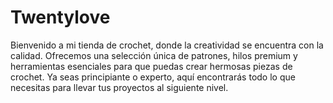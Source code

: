 # Twentylove
Bienvenido a mi tienda de crochet, donde la creatividad se encuentra con la calidad. Ofrecemos una selección única de patrones, hilos premium y herramientas esenciales para que puedas crear hermosas piezas de crochet. Ya seas principiante o experto, aquí encontrarás todo lo que necesitas para llevar tus proyectos al siguiente nivel.
